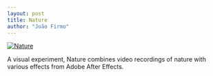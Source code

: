 ```yaml
---
layout: post
title: Nature
author: "João Firmo"
---
```

[![Nature](https://img.youtube.com/vi/P2hEH4Y26rM/0.jpg)](https://www.youtube.com/watch?v=P2hEH4Y26rM "Nature")

A visual experiment, Nature combines video recordings of nature with various effects from Adobe After Effects.




